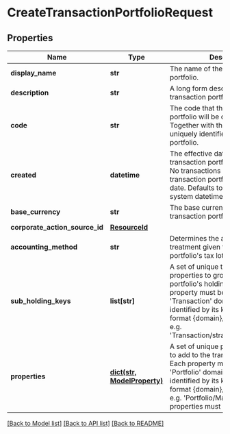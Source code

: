# CreateTransactionPortfolioRequest

## Properties
Name | Type | Description | Notes
------------ | ------------- | ------------- | -------------
**display_name** | **str** | The name of the transaction portfolio. | 
**description** | **str** | A long form description of the transaction portfolio. | [optional] 
**code** | **str** | The code that the transaction portfolio will be created with. Together with the scope this uniquely identifies the transaction portfolio. | 
**created** | **datetime** | The effective datetime at which the transaction portfolio will be created. No transactions can be added to the transaction portfolio before this date. Defaults to the current LUSID system datetime if not specified. | [optional] 
**base_currency** | **str** | The base currency of the transaction portfolio. | 
**corporate_action_source_id** | [**ResourceId**](ResourceId.md) |  | [optional] 
**accounting_method** | **str** | Determines the accounting treatment given to the transaction portfolio&#39;s tax lots. | [optional] 
**sub_holding_keys** | **list[str]** | A set of unique transaction properties to group the transaction portfolio&#39;s holdings by. Each property must be from the &#39;Transaction&#39; domain and should be identified by its key which has the format {domain}/{scope}/{code}, e.g. &#39;Transaction/strategies/quantsignal&#39;. | [optional] 
**properties** | [**dict(str, ModelProperty)**](ModelProperty.md) | A set of unique portfolio properties to add to the transaction portfolio. Each property must be from the &#39;Portfolio&#39; domain and should be identified by its key which has the format {domain}/{scope}/{code}, e.g. &#39;Portfolio/Manager/Id&#39;. These properties must be pre-defined. | [optional] 

[[Back to Model list]](../README.md#documentation-for-models) [[Back to API list]](../README.md#documentation-for-api-endpoints) [[Back to README]](../README.md)


